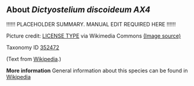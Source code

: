 **About *Dictyostelium discoideum AX4***
-------------------------
!!!!!! PLACEHOLDER SUMMARY. MANUAL EDIT REQUIRED HERE !!!!!!

Picture credit: [LICENSE TYPE]() via Wikimedia Commons [(Image source)](https://en.wikipedia.org/wiki/Dictyostelium_discoideum#/media/File:Dictyostelium_Fruiting_Bodies.JPG)

Taxonomy ID [352472](https://www.uniprot.org/taxonomy/352472)

(Text from [Wikipedia](https://en.wikipedia.org/).)

**More information**
General information about this species can be found in [Wikipedia](https://en.wikipedia.org/wiki/dictyostelium_discoideum_ax4)
